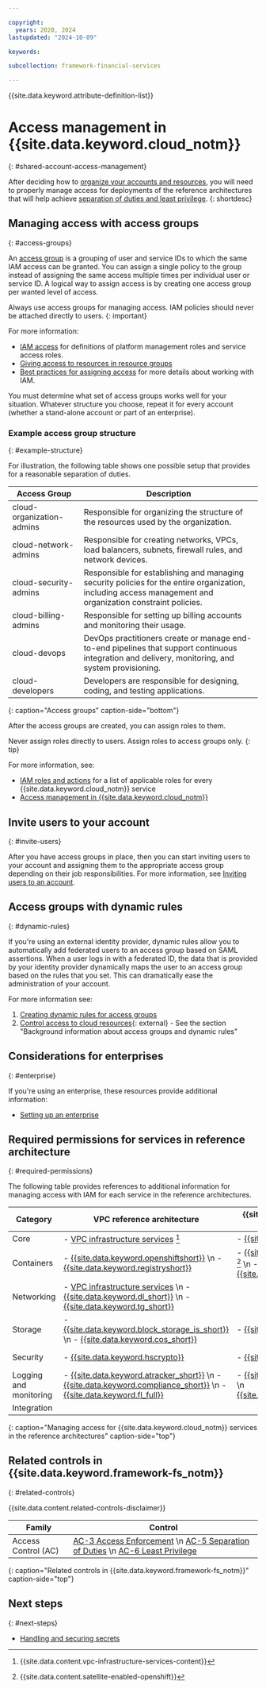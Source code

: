 ```yaml
---

copyright:
  years: 2020, 2024
lastupdated: "2024-10-09"

keywords: 

subcollection: framework-financial-services

---
```


{{site.data.keyword.attribute-definition-list}}

# Access management in {{site.data.keyword.cloud_notm}}
{: #shared-account-access-management}



After deciding how to [organize your accounts and resources](/docs/framework-financial-services?topic=framework-financial-services-shared-account-organization), you will need to properly manage access for deployments of the reference architectures that will help achieve [separation of duties and least privilege](/docs/framework-financial-services?topic=framework-financial-services-best-practices#best-practices-least-privilege).
{: shortdesc}

## Managing access with access groups
{: #access-groups}

An [access group](/docs/account?topic=account-groups) is a grouping of user and service IDs to which the same IAM access can be granted. You can assign a single policy to the group instead of assigning the same access multiple times per individual user or service ID. A logical way to assign access is by creating one access group per wanted level of access.

Always use access groups for managing access. IAM policies should never be attached directly to users.
{: important}

For more information:

* [IAM access](/docs/account?topic=account-userroles) for definitions of platform management roles and service access roles.
* [Giving access to resources in resource groups](/docs/account?topic=account-rgs_manage_access)
* [Best practices for assigning access](/docs/account?topic=account-account_setup) for more details about working with IAM.

You must determine what set of access groups works well for your situation. Whatever structure you choose, repeat it for every account (whether a stand-alone account or part of an enterprise).

### Example access group structure
{: #example-structure}

For illustration, the following table shows one possible setup that provides for a reasonable separation of duties.



| Access Group | Description |
| --- | --- |
| cloud-organization-admins | Responsible for organizing the structure of the resources used by the organization. |
| cloud-network-admins | Responsible for creating networks, VPCs, load balancers, subnets, firewall rules, and network devices. |
| cloud-security-admins | Responsible for establishing and managing security policies for the entire organization, including access management and organization constraint policies. |
| cloud-billing-admins | Responsible for setting up billing accounts and monitoring their usage. |
| cloud-devops | DevOps practitioners create or manage end-to-end pipelines that support continuous integration and delivery, monitoring, and system provisioning. |
| cloud-developers | Developers are responsible for designing, coding, and testing applications. |
{: caption="Access groups" caption-side="bottom"}

After the access groups are created, you can assign roles to them.



Never assign roles directly to users. Assign roles to access groups only.
{: tip}

For more information, see:

* [IAM roles and actions](/docs/account?topic=account-iam-service-roles-actions) for a list of applicable roles for every {{site.data.keyword.cloud_notm}} service
* [Access management in {{site.data.keyword.cloud_notm}}](/docs/account?topic=account-cloudaccess)

## Invite users to your account
{: #invite-users}

After you have access groups in place, then you can start inviting users to your account and assigning them to the appropriate access group depending on their job responsibilities. For more information, see [Inviting users to an account](/docs/account?topic=account-iamuserinv).





## Access groups with dynamic rules
{: #dynamic-rules}

If you're using an external identity provider, dynamic rules allow you to automatically add federated users to an access group based on SAML assertions. When a user logs in with a federated ID, the data that is provided by your identity provider dynamically maps the user to an access group based on the rules that you set. This can dramatically ease the administration of your account.

For more information see:

1. [Creating dynamic rules for access groups](/docs/account?topic=account-rules)
2. [Control access to cloud resources](https://developer.ibm.com/tutorials/use-iam-access-groups-to-effectively-manage-access-to-your-cloud-resources/){: external} - See the section "Background information about access groups and dynamic rules"

## Considerations for enterprises
{: #enterprise}

If you're using an enterprise, these resources provide additional information:

* [Setting up an enterprise](/docs/account?topic=account-enterprise-tutorial)

## Required permissions for services in reference architecture
{: #required-permissions}

The following table provides references to additional information for managing access with IAM for each service in the reference architectures.

| Category | VPC reference architecture | {{site.data.keyword.satelliteshort}} reference architecture | Optional for both |
|----------|-------------------|-------------------|-------------------|
| Core  | - [VPC infrastructure services](/docs/vpc?topic=vpc-resource-authorizations-required-for-api-and-cli-calls) [^tabletext] | - [{{site.data.keyword.satelliteshort}}](/docs/satellite?topic=satellite-iam) |  |
| Containers  | - [{{site.data.keyword.openshiftshort}}](/docs/openshift?topic=openshift-access_reference) \n - [{{site.data.keyword.registryshort}}](/docs/Registry?topic=Registry-iam) | - [{{site.data.keyword.openshiftshort}}](/docs/satellite?topic=satellite-iam#iam-roles-clusters) [^tabletext-satellite-enabled-openshift] \n - [{{site.data.keyword.registryshort}}](/docs/Registry?topic=Registry-iam) |  |
| Networking | - [VPC infrastructure services](/docs/vpc?topic=vpc-resource-authorizations-required-for-api-and-cli-calls) \n - [{{site.data.keyword.dl_short}}](/docs/dl?topic=dl-iam) \n - [{{site.data.keyword.tg_short}}](/docs/transit-gateway?topic=transit-gateway-iam)| |  |
| Storage  | - [{{site.data.keyword.block_storage_is_short}}](/docs/vpc?topic=vpc-resource-authorizations-required-for-api-and-cli-calls) \n - [{{site.data.keyword.cos_short}}](/docs/cloud-object-storage?topic=cloud-object-storage-iam) | - [{{site.data.keyword.cos_short}}](/docs/cloud-object-storage?topic=cloud-object-storage-iam) |  |
| Security  | - [{{site.data.keyword.hscrypto}}](/docs/hs-crypto?topic=hs-crypto-manage-access) | - [{{site.data.keyword.hscrypto}}](/docs/hs-crypto?topic=hs-crypto-manage-access)  | - [{{site.data.keyword.appid_short_notm}}](/docs/appid?topic=appid-service-access-management) |
| Logging and monitoring  | - [{{site.data.keyword.atracker_short}}](/docs/activity-tracker?topic=activity-tracker-iam) \n - [{{site.data.keyword.compliance_short}}](/docs/security-compliance?topic=security-compliance-access-management) \n - [{{site.data.keyword.fl_full}}](/docs/vpc?topic=vpc-resource-authorizations-required-for-api-and-cli-calls) | - [{{site.data.keyword.atracker_short}}](/docs/activity-tracker?topic=activity-tracker-iam) \n [{{site.data.keyword.compliance_short}}](/docs/security-compliance?topic=security-compliance-access-management) |  |
| Integration  | | | - [{{site.data.keyword.messagehub}}](/docs/EventStreams?topic=EventStreams-security) |
{: caption="Managing access for {{site.data.keyword.cloud_notm}} services in the reference architectures" caption-side="top"}

[^tabletext]: {{site.data.content.vpc-infrastructure-services-content}}

[^tabletext-satellite-enabled-openshift]: {{site.data.content.satellite-enabled-openshift}}

## Related controls in {{site.data.keyword.framework-fs_notm}} 
{: #related-controls}

{{site.data.content.related-controls-disclaimer}}

| Family              | Control                                           |
|---------------------|---------------------------------------------------|
| Access Control (AC) | [AC-3 Access Enforcement](/docs/framework-financial-services-controls?topic=framework-financial-services-controls-ac-3) \n [AC-5 Separation of Duties](/docs/framework-financial-services-controls?topic=framework-financial-services-controls-ac-5) \n [AC-6 Least Privilege](/docs/framework-financial-services-controls?topic=framework-financial-services-controls-ac-6) |
{: caption="Related controls in {{site.data.keyword.framework-fs_notm}}" caption-side="top"}

## Next steps
{: #next-steps}

* [Handling and securing secrets](/docs/framework-financial-services?topic=framework-financial-services-shared-secrets)

